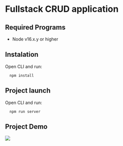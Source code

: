 # Fullstack CRUD application

## Required Programs
  * Node v16.x.y or higher

## Instalation
Open CLI and run:
```
  npm install
```

## Project launch
Open CLI and run:
```
  npm run server
```
## Project Demo
![](https://github.com/Grantas-Joniskis/JS-DOM/../../../../projectgif.gif)